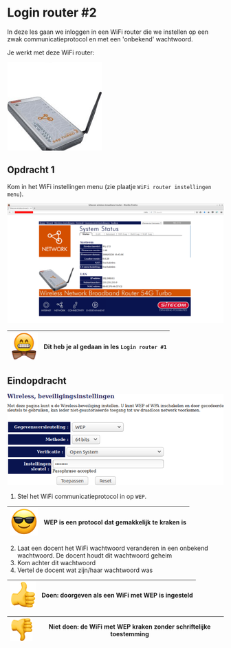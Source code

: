 # Login router #2

In deze les gaan we inloggen in een WiFi router die we instellen op een
zwak communicatieprotocol en met een 'onbekend' wachtwoord.

Je werkt met deze WiFi router:

![WiFi router](login_wifi_router_2.jpg)

## Opdracht 1

Kom in het WiFi instellingen menu (zie plaatje `WiFi router instellingen menu`).

![WiFi router login](login_wifi_router_2_admin.png)

![Bowtie](EmojiBowtie.png) | Dit heb je al gedaan in les `Login router #1`
:-------------:|:----------------------------------------: 

## Eindopdracht

![WiFi router communicatieprotocol](login_wifi_router_2_protocol.png)

 1. Stel het WiFi communicatieprotocol in op `WEP`.

![Sunglasses](EmojiSunglasses.png) | WEP is een protocol dat gemakkelijk te kraken is
:-------------:|:----------------------------------------: 

 2. Laat een docent het WiFi wachtwoord veranderen in een onbekend wachtwoord.
    De docent houdt dit wachtwoord geheim
 3. Kom achter dit wachtwoord
 4. Vertel de docent wat zijn/haar wachtwoord was

![Thumbsup](EmojiThumbsup.png) | Doen: doorgeven als een WiFi met WEP is ingesteld
:-------------:|:----------------------------------------: 

![Thumbsdown](EmojiThumbsdown.png) | Niet doen: de WiFi met WEP kraken zonder schriftelijke toestemming
:-------------:|:----------------------------------------: 
